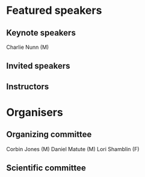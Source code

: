 # Featured speakers

## Keynote speakers
Charlie Nunn (M)


## Invited speakers


## Instructors


# Organisers


## Organizing committee
Corbin Jones (M)
Daniel Matute (M)
Lori Shamblin (F)

## Scientific committee
